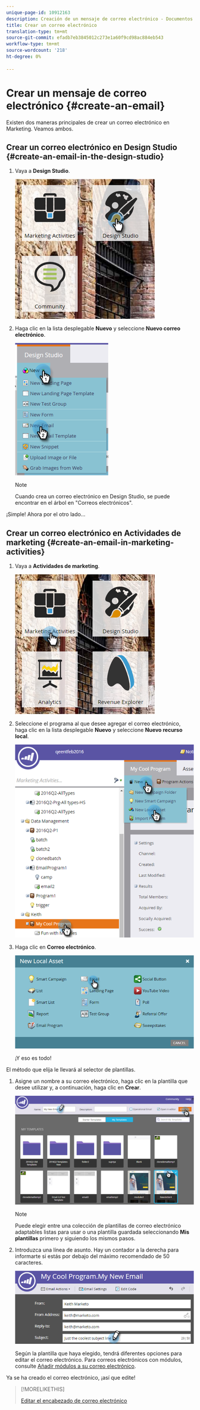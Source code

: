 ```yaml
---
unique-page-id: 10912163
description: Creación de un mensaje de correo electrónico - Documentos de marketing - Documentación del producto
title: Crear un correo electrónico
translation-type: tm+mt
source-git-commit: efadb7eb3845012c273e1a60f9cd98ac884eb543
workflow-type: tm+mt
source-wordcount: '218'
ht-degree: 0%

---
```



# Crear un mensaje de correo electrónico {#create-an-email}

Existen dos maneras principales de crear un correo electrónico en Marketing. Veamos ambos.

## Crear un correo electrónico en Design Studio {#create-an-email-in-the-design-studio}

1. Vaya a **Design Studio**.

   ![](assets/one-4.png)

1. Haga clic en la lista desplegable **Nuevo** y seleccione **Nuevo correo electrónico**.

   ![](assets/two-4.png)

   >[!NOTE]
   >
   >Cuando crea un correo electrónico en Design Studio, se puede encontrar en el árbol en &quot;Correos electrónicos&quot;.

¡Simple! Ahora por el otro lado...

## Crear un correo electrónico en Actividades de marketing {#create-an-email-in-marketing-activities}

1. Vaya a **Actividades de marketing**.

   ![](assets/three-3.png)

1. Seleccione el programa al que desee agregar el correo electrónico, haga clic en la lista desplegable **Nuevo** y seleccione **Nuevo recurso local**.

   ![](assets/four-3.png)

1. Haga clic en **Correo electrónico**.

   ![](assets/five-2.png)

   ¡Y eso es todo!

El método que elija le llevará al selector de plantillas.

1. Asigne un nombre a su correo electrónico, haga clic en la plantilla que desee utilizar y, a continuación, haga clic en **Crear**.

   ![](assets/six-2.png)

   >[!NOTE]
   >
   >Puede elegir entre una colección de plantillas de correo electrónico adaptables listas para usar o una plantilla guardada seleccionando **Mis plantillas** primero y siguiendo los mismos pasos.

1. Introduzca una línea de asunto. Hay un contador a la derecha para informarte si estás por debajo del máximo recomendado de 50 caracteres.

   ![](assets/seven-1.png)

   Según la plantilla que haya elegido, tendrá diferentes opciones para editar el correo electrónico. Para correos electrónicos con módulos, consulte [Añadir módulos a su correo electrónico](/help/marketo/product-docs/email-marketing/general/email-editor-2/add-modules-to-your-email.md).

Ya se ha creado el correo electrónico, ¡así que edite!

>[!MORELIKETHIS]
>
>[Editar el encabezado de correo electrónico](edit-your-email-header.md)
